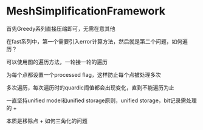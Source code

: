 # MeshSimplificationFramework

首先Greedy系列直接压缩即可，无需在意其他

在fast系列中，第一个需要引入error计算方法，然后就是第二个问题，如何遍历？

可以使用图的遍历方法，一轮接一轮的遍历

为每个点都设置一个processed flag，这样防止每个点被处理多次
 
多次遍历，每次遍历时的quardic阈值都会出现变化，直到不能遍历为止


一直坚持unified model和unified storage原则，unified storage，bit记录需处理的 + 

本质是移除点 + 如何三角化的问题
